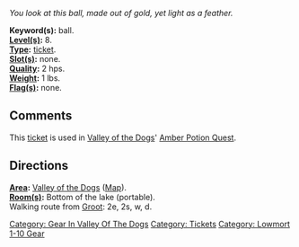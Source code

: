 *You look at this ball, made out of gold, yet light as a feather.*

**Keyword(s):** ball.  
**[Level(s)](Object_Level "wikilink"):** 8.  
**[Type](:Category:_Object_Types "wikilink"):**
[ticket](:Category:_Tickets "wikilink").  
**[Slot(s)](Object_Slots "wikilink"):** none.  
**[Quality](Object_Quality "wikilink"):** 2 hps.  
**[Weight](Object_Weight "wikilink"):** 1 lbs.  
**[Flag(s)](:Category:_Object_Flags "wikilink"):** none.  

## Comments

This [ticket](:Category:_Tickets "wikilink") is used in [Valley of the
Dogs](:Category:_Valley_Of_The_Dogs "wikilink")' [Amber Potion
Quest](Amber_Potion_Quest "wikilink").

## Directions

**[Area](:Category:_Areas "wikilink"):** [Valley of the
Dogs](:Category:_Valley_Of_The_Dogs "wikilink")
([Map](Valley_Of_The_Dogs_Map "wikilink")).  
**[Room(s)](:Category:_Rooms "wikilink"):** Bottom of the lake
(portable).  
Walking route from [Groot](Hermit "wikilink"): 2e, 2s, w, d.

[Category: Gear In Valley Of The
Dogs](Category:_Gear_In_Valley_Of_The_Dogs "wikilink") [Category:
Tickets](Category:_Tickets "wikilink") [Category: Lowmort 1-10
Gear](Category:_Lowmort_1-10_Gear "wikilink")
